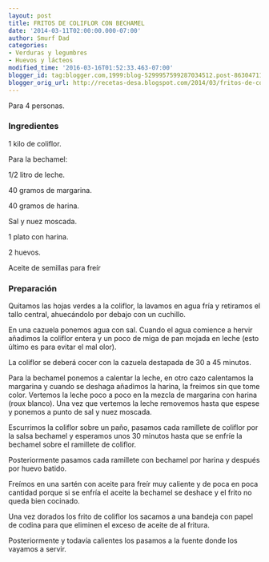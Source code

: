 ```yaml
---
layout: post
title: FRITOS DE COLIFLOR CON BECHAMEL
date: '2014-03-11T02:00:00.000-07:00'
author: Smurf Dad
categories:
- Verduras y legumbres
- Huevos y lácteos
modified_time: '2016-03-16T01:52:33.463-07:00'
blogger_id: tag:blogger.com,1999:blog-5299957599287034512.post-8630471108136667868
blogger_orig_url: http://recetas-desa.blogspot.com/2014/03/fritos-de-coliflor-con-bechamel.html
---
```


Para 4 personas.

<h3>Ingredientes</h3>
1 kilo de coliflor.



Para la bechamel:

1/2 litro de leche.

40 gramos de margarina.

40 gramos de harina.

Sal y nuez moscada.



1 plato con harina.

2 huevos.

Aceite de semillas para freír

<h3>Preparación</h3>
Quitamos las hojas verdes a la coliflor, la lavamos en agua fría y retiramos el tallo central, ahuecándolo por debajo con un cuchillo.

En una cazuela ponemos agua con sal. Cuando el agua comience a hervir añadimos la coliflor entera y un poco de miga de pan mojada en leche (esto último es para evitar el mal olor).

La coliflor se deberá cocer con la cazuela destapada de 30 a 45 minutos.

Para la bechamel ponemos a calentar la leche, en otro cazo calentamos la margarina y cuando se deshaga añadimos la harina, la freimos sin que tome color. Vertemos la leche poco a poco en la mezcla de margarina con harina (roux blanco). Una vez que vertemos la leche removemos hasta que espese y ponemos a punto de sal y nuez moscada.



Escurrimos la coliflor sobre un paño, pasamos cada ramillete de coliflor por la salsa bechamel y esperamos unos 30 minutos hasta que se enfríe la bechamel sobre el ramillete de coliflor.

Posteriormente pasamos cada ramillete con bechamel por harina y después por huevo batido.

Freímos en una sartén con aceite para freír muy caliente y de poca en poca cantidad porque si se enfría el aceite la bechamel se deshace y el frito no queda bien cocinado.

Una vez dorados los frito de coliflor los sacamos a una bandeja con papel de codina para que eliminen el exceso de aceite de al fritura.

Posteriormente y todavía calientes los pasamos a la fuente donde los vayamos a servir.
